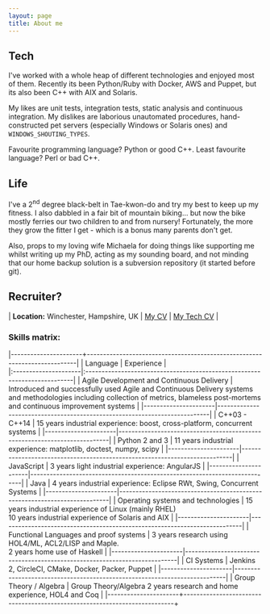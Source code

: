 ```yaml
---
layout: page
title: About me
---
```


## Tech

I've worked with a whole heap of different technologies and enjoyed most of them. Recently its been Python/Ruby with Docker, AWS and Puppet, but its also been C++ with AIX and Solaris.

My likes are unit tests, integration tests, static analysis and continuous integration.
My dislikes are laborious unautomated procedures, hand-constructed pet servers (especially Windows or Solaris ones) and `WINDOWS_SHOUTING_TYPES`.

Favourite programming language? Python or good C++. Least favourite language? Perl or bad C++.

## Life

I've a 2<sup>nd</sup> degree black-belt in Tae-kwon-do and try my best to keep up my fitness. I also dabbled in a fair bit of mountain biking... but now the bike mostly ferries our two children to and from nursery! Fortunately, the more they grow the fitter I get - which is a bonus many parents don't get.

Also, props to my loving wife Michaela for doing things like supporting me whilst writing up my PhD, acting as my sounding board, and not minding that our home backup solution is a subversion repository (it started before git).

## Recruiter?

| **Location:** Winchester, Hampshire, UK | [My CV](/assets/cv.pdf) | [My Tech CV](/assets/cv_tech.pdf) |

### Skills matrix:

|----------------------+---------------------------------------------------------------------------|
| Language             | Experience                                                                |  
|:---------------------|:--------------------------------------------------------------------------|
| Agile Development and Continuous Delivery | Introduced and successfully used Agile and Continuous Delivery systems and methodologies including collection of metrics, blameless post-mortems and continuous improvement systems |
|----------------------|---------------------------------------------------------------------------|
| C++03 - C++14        | 15 years industrial experience: boost, cross-platform, concurrent systems |
|----------------------|---------------------------------------------------------------------------|
| Python 2 and 3       | 11 years industrial experience: matplotlib, doctest, numpy, scipy         |
|----------------------|---------------------------------------------------------------------------|
| JavaScript           | 3 years light industrial experience: AngularJS                            |
|----------------------|---------------------------------------------------------------------------|
| Java                 | 4 years industrial experience: Eclipse RWt, Swing, Concurrent Systems     |
|----------------------|---------------------------------------------------------------------------|
| Operating systems and technologies     | 15 years industrial experience of Linux (mainly RHEL) <br/> 10 years industrial experience of Solaris and AIX |
|----------------------|---------------------------------------------------------------------------|
| Functional Languages and proof systems | 3 years research using HOL4/ML, ACL2/LISP and Maple.<br/>2 years home use of Haskell |
|----------------------|---------------------------------------------------------------------------|
| CI Systems           | Jenkins 2, CircleCI, CMake, Docker, Packer, Puppet                        |
|----------------------|---------------------------------------------------------------------------|
| Group Theory / Algebra | Group Theory/Algebra 2 years research and home experience, HOL4 and Coq |
|----------------------+---------------------------------------------------------------------------+


